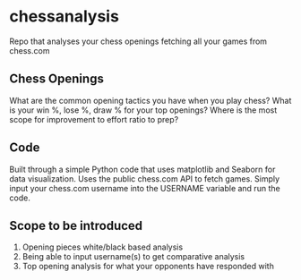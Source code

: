 # chessanalysis
Repo that analyses your chess openings fetching all your games from chess.com

<h2> Chess Openings </h2>
What are the common opening tactics you have when you play chess? What is your win %, lose %, draw % for your top openings?
Where is the most scope for improvement to effort ratio to prep?

<h2> Code </h2>
Built through a simple Python code that uses matplotlib and Seaborn for data visualization.
Uses the public chess.com API to fetch games. Simply input your chess.com username into the USERNAME variable and run the code.

<h2> Scope to be introduced </h2>
<ol>
  <li>Opening pieces white/black based analysis</li>
  <li>Being able to input username(s) to get comparative analysis</li>
  <li>Top opening analysis for what your opponents have responded with</li>
</ol>
